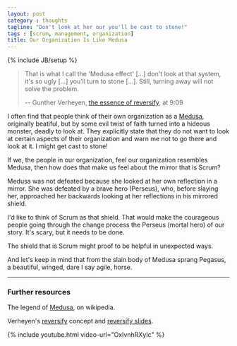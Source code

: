 ```yaml
---
layout: post
category : thoughts
tagline: "Don't look at her our you'll be cast to stone!"
tags : [scrum, management, organization]
title: Our Organization Is Like Medusa
---
```

{% include JB/setup %}


> That is what I call the 'Medusa effect' [...]
> don't look at that system, it's so ugly [...]
> you'll turn to stone [...].
> Still, turning away will not solve the problem.
>
> -- Gunther Verheyen, [the essence of reversify][Medusa effect], at 9:09

I often find that people think of their own organization as a [Medusa],
originally beatiful, but by some evil twist of faith 
turned into a hideous monster, deadly to look at.
They explicitly state 
that they do not want to look at certain aspects of their organization
and warn me not to go there and look at it.
I might get cast to stone!

If we, the people in our organization, feel our organization resembles Medusa,
then how does that make us feel about the mirror that is Scrum?

Medusa was not defeated because she looked at her own reflection in a mirror.
She was defeated by a brave hero (Perseus),
who, before slaying her,
approached her backwards looking at her reflections in his mirrored shield.

I'd like to think of Scrum as that shield.
That would make the courageous people going through the change process the Perseus
(mortal hero) of our story.
It's scary, but it needs to be done.

The shield that is Scrum might proof to be helpful in unexpected ways.

And let's keep in mind that
from the slain body of Medusa sprang Pegasus,
a beautiful, winged, dare I say agile, horse.

---

### Further resources

The legend of [Medusa], on wikipedia.

Verheyen's [reversify] concept and [reversify slides].

{% include youtube.html video-url="OxIvnhRXyIc" %}

 [Medusa effect]: https://youtu.be/OxIvnhRXyIc?t=537
 [reversify]: https://guntherverheyen.com/2017/01/04/re-vers-ify-essential-introduction/
 [reversify on Youtube]: https://youtu.be/OxIvnhRXyIc
 [reversify slides]: http://www.slideshare.net/Ullizee/20161223-colearning-webinar-reversify
 [Medusa]: https://en.wikipedia.org/wiki/Medusa
